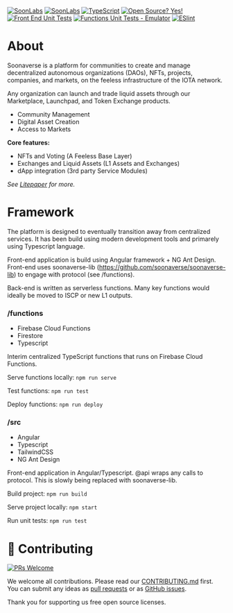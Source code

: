 [![SoonLabs](https://badgen.net/discord/members/UffhtduynB)](https://discord.gg/UffhtduynB)
[![SoonLabs](https://badgen.net/twitter/follow/soon_labs)](https://twitter.com/soon_labs)
[![TypeScript](https://img.shields.io/badge/--3178C6?logo=typescript&logoColor=ffffff)](https://www.typescriptlang.org/)
[![Open Source? Yes!](https://badgen.net/badge/Open%20Source%20%3F/Yes%21/blue?icon=github)](https://github.com/Naereen/badges/)
[![Front End Unit Tests](https://github.com/soonaverse/soonaverse/actions/workflows/front-end-unit-tests.yml/badge.svg)](https://github.com/soonaverse/soonaverse/actions/workflows/front-end-unit-tests.yml)
[![Functions Unit Tests - Emulator](https://github.com/soonaverse/soonaverse/actions/workflows/functions-unit-tests_emulator.yml/badge.svg)](https://github.com/soonaverse/soonaverse/actions/workflows/functions-unit-tests_emulator.yml)
[![ESlint](https://github.com/soonaverse/soonaverse/actions/workflows/front-end-eslint.yml/badge.svg)](https://github.com/soonaverse/soonaverse/actions/workflows/front-end-eslint.yml)

# About 
Soonaverse is a platform for communities to create and manage decentralized autonomous organizations (DAOs), NFTs, projects, companies, and markets, on the feeless infrastructure of the IOTA network. 

Any organization can launch and trade liquid assets through our Marketplace, Launchpad, and Token Exchange products.

- Community Management
- Digital Asset Creation
- Access to Markets

**Core features:**
- NFTs and Voting (A Feeless Base Layer)
- Exchanges and Liquid Assets (L1 Assets and Exchanges)
- dApp integration (3rd party Service Modules)

_See [Litepaper](https://docs.google.com/document/d/107AWznbIIz1CwsqRO2Jwj5vmqVdj_2g-eavnmCeTvd8) for more._

# Framework
The platform is designed to eventually transition away from centralized services. It has been build using modern development tools and primarely using Typescript language.

Front-end application is build using Angular framework + NG Ant Design. Front-end uses soonaverse-lib (https://github.com/soonaverse/soonaverse-lib) to engage with protocol (see /functions).

Back-end is written as serverless functions. Many key functions would ideally be moved to ISCP or new L1 outputs.

### /functions
- Firebase Cloud Functions
- Firestore
- Typescript
  
Interim centralized TypeScript functions that runs on Firebase Cloud Functions.

Serve functions locally: ```npm run serve```

Test functions: ```npm run test```

Deploy functions: ```npm run deploy```

### /src
- Angular
- Typescript
- TailwindCSS
- NG Ant Design

Front-end application in Angular/Typescript. @api wraps any calls to protocol. This is slowly being replaced with soonaverse-lib.

Build project: ```npm run build```

Serve project locally: ```npm start```

Run unit tests: ```npm run test```

# 🤝 Contributing

[![PRs Welcome](https://img.shields.io/badge/PRs-welcome-brightgreen.svg?style=flat-square)](https://github.com/soonaverse/soonaverse/pulls)

We welcome all contributions. Please read our [CONTRIBUTING.md](https://github.com/soonaverse/soonaverse/blob/master/CONTRIBUTING.md) first. You can submit any ideas as [pull requests](https://github.com/soonaverse/soonaverse/pulls) or as [GitHub issues](https://github.com/soonaverse/soonaverse/issues).

Thank you for supporting us free open source licenses.
